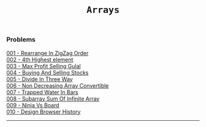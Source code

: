 <code>
  <h1 align="center">Arrays</h1>
</code>

### Problems

[001 - Rearrange In ZigZag Order](./code/P001_Rearrange_In_ZigZag_Order.java)<br>
[002 - 4th Highest element](./code/P002_4th_Highest_element.java)<br>
[003 - Max Profit Selling Gulal](./code/P003_Max_Profit_Selling_Gulal.java)<br>
[004 - Buying And Selling Stocks](./code/P004_Buying_And_Selling_Stocks.java)<br>
[005 - Divide In Three Way](./code/P005_Divide_In_Three_Way.java)<br>
[006 - Non Decreasing Array Convertible](./code/P006_Non_Decreasing_Array_Convertible.java)<br>
[007 - Trapped Water In Bars](./code/P007_Trapped_Water_In_Bars.java)<br>
[008 - Subarray Sum Of Infinite Array](./code/P008_Subarray_Sum_Of_Infinite_Array.java)<br>
[009 - Ninja Vs Board](./code/P009_Ninja_Vs_Board.java)<br>
[010 - Design Browser History](./code/P010_Design_Browser_History.java)<br>

---